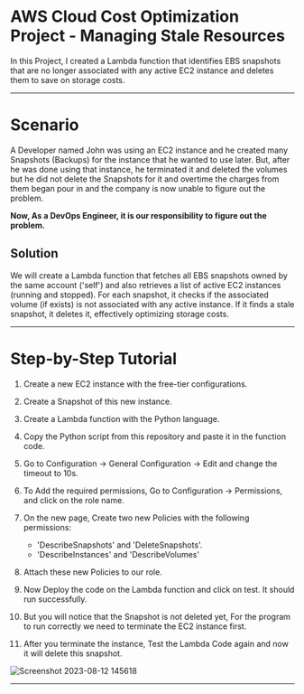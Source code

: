 # AWS Cloud Cost Optimization Project - Managing Stale Resources
In this Project, I created a Lambda function that identifies EBS snapshots that are no longer associated with any active EC2 instance and deletes them to save on storage costs.

---

# Scenario
A Developer named John was using an EC2 instance and he created many Snapshots (Backups) for the instance that he wanted to use later. But, after he was done using that instance, he terminated it and deleted the volumes but he did not delete the Snapshots for it and overtime the charges from them began pour in and the company is now unable to figure out the problem. 


**Now, As a DevOps Engineer, it is our responsibility to figure out the problem.**

## Solution
We will create a Lambda function that fetches all EBS snapshots owned by the same account ('self') and also retrieves a list of active EC2 instances (running and stopped). For each snapshot, it checks if the associated volume (if exists) is not associated with any active instance. If it finds a stale snapshot, it deletes it, effectively optimizing storage costs.

---

# Step-by-Step Tutorial
1. Create a new EC2 instance with the free-tier configurations.

2. Create a Snapshot of this new instance.

3. Create a Lambda function with the Python language.

4. Copy the Python script from this repository and paste it in the function code.

5. Go to Configuration -> General Configuration -> Edit and change the timeout to 10s.

6. To Add the required permissions, Go to Configuration -> Permissions, and click on the role name.

7. On the new page, Create two new Policies with the following permissions:
    * 'DescribeSnapshots' and 'DeleteSnapshots'.
    * 'DescribeInstances' and 'DescribeVolumes'

8. Attach these new Policies to our role.

9. Now Deploy the code on the Lambda function and click on test. It should run successfully.

10. But you will notice that the Snapshot is not deleted yet, For the program to run correctly we need to terminate the EC2 instance first.

11. After you terminate the instance, Test the Lambda Code again and now it will delete this snapshot.

![Screenshot 2023-08-12 145618](https://github.com/VarchasvH/stale-resources/assets/100064742/c1f9c20c-4418-4890-a346-30c0914ba9bb)

---











 


